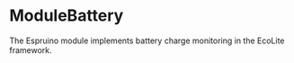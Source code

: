 # ModuleBattery
The Espruino module implements battery charge monitoring  in the EcoLite framework.
